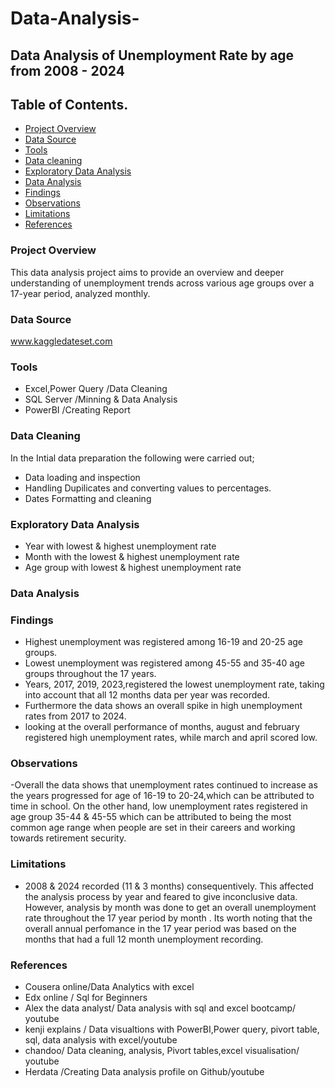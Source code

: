 # Data-Analysis-
## Data Analysis of Unemployment Rate by age from 2008 - 2024 
## Table of Contents.
- [Project Overview](#project-overview) 
- [Data Source](#data-source)
- [Tools](#tools)
- [Data cleaning](#data-cleaning)
- [Exploratory Data Analysis](#exploratory-data-analysis)
- [Data Analysis](#data-analysis)
- [Findings](#findings)
- [Observations](#observations)
- [Limitations](#limitations)
- [References](#references)



### Project Overview
This data analysis project aims to provide an overview and deeper understanding of unemployment trends across various age groups over a 17-year period, analyzed monthly.
### Data Source 
www.kaggledateset.com
### Tools
- Excel,Power Query /Data Cleaning 
- SQL Server /Minning & Data Analysis
- PowerBI /Creating Report
### Data Cleaning 
In the Intial data preparation the following were carried out;
- Data loading and inspection
- Handling Dupilicates and converting values to percentages.
- Dates Formatting and cleaning
### Exploratory Data Analysis
- Year with lowest & highest unemployment rate
- Month with the lowest & highest unemployment rate
- Age group with lowest & highest unemployment rate
### Data Analysis

### Findings
- Highest unemployment was registered among  16-19 and 20-25 age groups.
- Lowest unemployment was registered among 45-55 and 35-40 age groups throughout the 17 years.
- Years, 2017, 2019, 2023,registered the lowest unemployment rate, taking into account that all 12 months data per year was recorded.
- Furthermore the data shows an overall spike in high unemployment rates from 2017 to 2024.
- looking at the overall performance of months, august and february registered high unemployment rates, while march and april scored low.
### Observations
 -Overall the data shows that unemployment rates continued to increase as the years  progressed for age of 16-19 to 20-24,which can be attributed to time in school. On the other hand, low unemployment rates registered in age group 35-44 & 45-55 which can be attributed to being the most common age range when people are set in their careers and working towards retirement security.

### Limitations
- 2008 & 2024 recorded  (11 & 3 months) consequentively. This affected the analysis process by year and feared to give inconclusive data. However, analysis by month was done to get an overall unemployment rate throughout the 17 year period by month . Its worth noting that the overall annual perfomance in the 17 year period was based on the months that had a full 12 month unemployment recording.
### References
  - Cousera online/Data Analytics with excel
  - Edx online / Sql for Beginners
  - Alex the data analyst/ Data analysis with sql and excel bootcamp/ youtube
  - kenji explains / Data visualtions with PowerBI,Power query, pivort table, sql, data analysis with excel/youtube
  - chandoo/ Data cleaning, analysis, Pivort tables,excel visualisation/ youtube
  - Herdata /Creating Data analysis profile on Github/youtube
  
  
